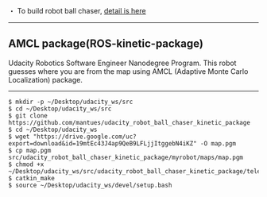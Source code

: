 
・ To build robot ball chaser, [detail is here]([https://github.com/mantues/udacity_robot_ball_chaser](udacity_robot_ball_chaser))

---
## AMCL package(ROS-kinetic-package)
Udacity Robotics Software Engineer Nanodegree Program. This robot guesses where you are from the map using AMCL (Adaptive Monte Carlo Localization) package.


---


```
$ mkdir -p ~/Desktop/udacity_ws/src
$ cd ~/Desktop/udacity_ws/src
$ git clone https://github.com/mantues/udacity_robot_ball_chaser_kinetic_package
$ cd ~/Desktop/udacity_ws
$ wget "https://drive.google.com/uc?export=download&id=19mtEc43J4ap9QeB9LFLjjItggebN4iKZ" -O map.pgm
$ cp map.pgm src/udacity_robot_ball_chaser_kinetic_package/myrobot/maps/map.pgm
$ chmod +x ~/Desktop/udacity_ws/src/udacity_robot_ball_chaser_kinetic_package/teleop_twist_keyboard/teleop_twist_keyboard.py
$ catkin_make
$ source ~/Desktop/udacity_ws/devel/setup.bash
```
